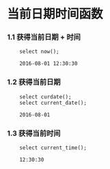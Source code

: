 
# 当前日期时间函数

### 1.1 获得当前日期 + 时间

```
    select now();

    2016-08-01 12:30:30
```

### 1.2 获得当前日期

```
    select curdate();  
    select current_date();

    2016-08-01
```

### 1.3 获得当前时间

```
    select current_time();

    12:30:30
```


